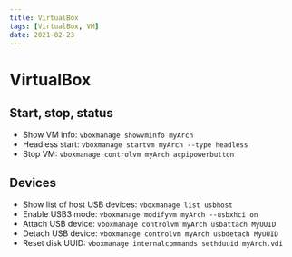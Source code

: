 ```yaml
---
title: VirtualBox
tags: [VirtualBox, VM]
date: 2021-02-23
---
```


# VirtualBox

## Start, stop, status

- Show VM info: `vboxmanage showvminfo myArch`
- Headless start: `vboxmanage startvm myArch --type headless`
- Stop VM:  `vboxmanage controlvm myArch acpipowerbutton`

## Devices

- Show list of host USB devices: `vboxmanage list usbhost`
- Enable USB3 mode: `vboxmanage modifyvm myArch --usbxhci on`
- Attach USB device: `vboxmanage controlvm myArch usbattach MyUUID`
- Detach USB device: `vboxmanage controlvm myArch usbdetach MyUUID`
- Reset disk UUID: `vboxmanage internalcommands sethduuid myArch.vdi`
